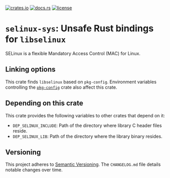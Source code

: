 [![crates.io](https://img.shields.io/crates/v/selinux-sys.svg)](https://crates.io/crates/selinux-sys)
[![docs.rs](https://docs.rs/selinux-sys/badge.svg)](https://docs.rs/selinux-sys)
[![license](https://img.shields.io/github/license/koutheir/selinux-sys?color=black)](https://raw.githubusercontent.com/koutheir/selinux-sys/master/LICENSE.md)

# `selinux-sys`: Unsafe Rust bindings for `libselinux`

SELinux is a flexible Mandatory Access Control (MAC) for Linux.

## Linking options

This crate finds `libselinux` based on `pkg-config`.
Environment variables controlling the [`pkg-config`] crate also affect this crate.

[`pkg-config`]: https://crates.io/crates/pkg-config

## Depending on this crate

This crate provides the following variables to other crates that depend on it:
- `DEP_SELINUX_INCLUDE`: Path of the directory where library C header files reside.
- `DEP_SELINUX_LIB`: Path of the directory where the library binary resides.

## Versioning

This project adheres to [Semantic Versioning].
The `CHANGELOG.md` file details notable changes over time.

[Semantic Versioning]: https://semver.org/spec/v2.0.0.html
